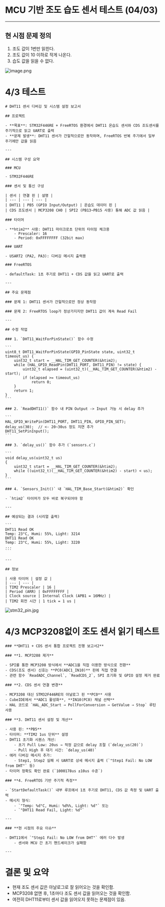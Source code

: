 # MCU 기반 조도 습도 센서 테스트 (04/03)

---

## 현 시점 문제 정의

1. 조도 값이 1번만 읽힌다.
2. 조도 값이 10 이하로 작게 나온다.
3. 습도 값을 읽을 수 없다.

![image.png](image.png)

# 4/3 테스트
    
    # DHT11 센서 디버깅 및 시스템 설정 보고서
    
    ## 프로젝트
    
    - **목표**: STM32F446RE + FreeRTOS 환경에서 DHT11 온습도 센서와 CDS 조도센서를 주기적으로 읽고 UART로 출력
    - **문제 발생**: DHT11 센서가 간헐적으로만 동작하며, FreeRTOS 반복 주기에서 일부 주기에만 값을 읽음
    
    ---
    
    ## 시스템 구성 요약
    
    ### MCU
    
    - STM32F446RE
    
    ### 센서 및 통신 구성
    
    | 센서 | 연결 핀 | 설명 |
    | --- | --- | --- |
    | DHT11 | PB5 (GPIO Input/Output) | 온습도 데이터 핀 |
    | CDS 조도센서 | MCP3208 CH0 | SPI2 (PB13~PB15 사용) 통해 ADC 값 읽음 |
    
    ### 타이머
    
    - **htim2** 사용: DHT11 마이크로초 단위의 타이밍 체크용
        - Prescaler: 16
        - Period: 0xFFFFFFFF (32bit max)
    
    ### UART
    
    - USART2 (PA2, PA3): 디버깅 메시지 출력용
    
    ### FreeRTOS
    
    - defaultTask: 1초 주기로 DHT11 + CDS 값을 읽고 UART로 출력
    
    ---
    
    ## 주요 문제점
    
    ### 문제 1: DHT11 센서가 간헐적으로만 정상 동작함
    
    ### 문제 2: FreeRTOS loop가 정상가지지만 DHT11 값이 계속 Read Fail
    
    ---
    
    ## 수정 작업
    
    ### 1. `DHT11_WaitForPinState()` 함수 수정
    
    ```
    uint8_t DHT11_WaitForPinState(GPIO_PinState state, uint32_t timeout_us) {
        uint32_t start = __HAL_TIM_GET_COUNTER(&htim2);
        while (HAL_GPIO_ReadPin(DHT11_PORT, DHT11_PIN) != state) {
            uint32_t elapsed = (uint32_t)(__HAL_TIM_GET_COUNTER(&htim2) - start);
            if (elapsed >= timeout_us)
                return 0;
        }
        return 1;
    }
    ```
    
    ### 2. `ReadDHT11()` 함수 내 PIN Output -> Input 가능 시 delay 추가
    
    ```
    HAL_GPIO_WritePin(DHT11_PORT, DHT11_PIN, GPIO_PIN_SET);
    delay_us(30);  // <- 20~30us 정도 지연 추가
    DHT11_SetPinInput();
    ```
    
    ### 3. `delay_us()` 함수 추가 (`sensors.c`)
    
    ```
    void delay_us(uint32_t us)
    {
        uint32_t start = __HAL_TIM_GET_COUNTER(&htim2);
        while ((uint32_t)(__HAL_TIM_GET_COUNTER(&htim2) - start) < us);
    }
    ```
    
    ### 4. `Sensors_Init()` 내 `HAL_TIM_Base_Start(&htim2)` 확인
    
    - `htim2` 타이머가 모두 바로 복구되어야 함
    
    ---
    
    ## 예상되는 결과 (시리얼 출력)
    
    ```
    DHT11 Read OK
    Temp: 23°C, Humi: 55%, Light: 3214
    DHT11 Read OK
    Temp: 23°C, Humi: 55%, Light: 3220
    ...
    ```
    
    ---
    
    ## 정보
    
    | 사용 타이머 | 설정 값 |
    | --- | --- |
    | TIM2 Prescaler | 16 |
    | Period (ARR) | 0xFFFFFFFF |
    | Clock source | Internal Clock (APB1 = 16MHz) |
    | TIM2 회전 시간 | 1 tick = 1 us |

![stm32_pin.jpg](stm32_pin.png)

# 4/3 MCP3208없이 조도 센서 읽기 테스트
    
    ### **DHT11 + CDS 센서 통합 프로젝트 진행 보고서2**
    
    ### **1. MCP3208 제거**
    
    - SPI를 통한 MCP3208 방식에서 **ADC1을 직접 이용한 방식으로 전환**
    - CDS(조도 센서) 신호는 **PC0(ADC1_IN10)** 핀에 직접 연결
    - 관련 함수 `ReadADC_Channel`, `ReadCDS_2`, SPI 초기화 및 GPIO 설정 제거 완료
    
    ### **2. CDS 센서 연결 변경**
    
    - MCP3208 대신 STM32F446RE의 아날로그 핀 **PC0** 사용
    - CubeIDE에서 **ADC1 활성화**, **IN10(PC0) 채널 선택**
    - HAL 코드로 `HAL_ADC_Start → PollForConversion → GetValue → Stop` 루틴 사용
    
    ### **3. DHT11 센서 설정 및 개선**
    
    - 사용 핀: **PB5**
    - 타이머: **TIM2 1us 단위** 설정
    - DHT11 초기화 시퀀스 개선:
        - 초기 Pull Low: 20us → 적정 값으로 delay 조절 (`delay_us(20)`)
        - Pull High 후 대기 시간: `delay_us(40)`
    - 에러 디버깅 메시지 추가:
        - Step1, Step2 실패 시 UART로 상세 메시지 출력 (`"Step1 Fail: No LOW from DHT"` 등)
    - 타이머 정확도 확인 완료 (`1000178us ±10us 수준`)
    
    ### **4. FreeRTOS 기반 주기적 측정**
    
    - `StartDefaultTask()` 내부 루프에서 1초 주기로 DHT11, CDS 값 측정 및 UART 출력
    - 메시지 형식:
        - `"Temp: %d°C, Humi: %d%%, Light: %d"` 또는
        - `"DHT11 Read Fail, Light: %d"`
    
    ---
    
    ### **현 시점의 주요 이슈**
    
    - DHT11에서 `"Step1 Fail: No LOW from DHT"` 에러 다수 발생
        - 센서와 MCU 간 초기 핸드셰이크가 실패함
    
    ---
# 결론 및 요약 
- 현재 조도 센서 값은 아날로그로 잘 읽어오는 것을 확인함.
- MCP3208 없앤 후, 1초마다 조도 센서 값을 읽어오는 것을 확인함.
- 여전히 DHT11로부터 센서 값을 읽어오지 못하는 문제점이 있음.
